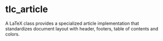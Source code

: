 # tlc_article
A LaTeX class provides a specialized article implementation that standardizes document layout with header, footers, table of contents and colors.
